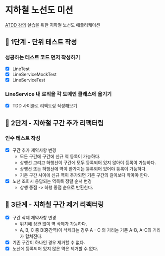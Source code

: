 # 지하철 노선도 미션

[ATDD 강의](https://edu.nextstep.camp/c/R89PYi5H) 실습을 위한 지하철 노선도 애플리케이션

## 🚀 1단계 - 단위 테스트 작성

### 성공하는 테스트 코드 먼저 작성하기

- [x] LineTest
- [x] LineServiceMockTest
- [x] LineServiceTest

### LineService 내 로직을 각 도메인 클래스에 옮기기

- [x] TDD 사이클로 리팩토링 작성해보기

## 🚀 2단계 - 지하철 구간 추가 리팩터링

### 인수 테스트 작성

- [x] 구간 추가 제약사항 변경
    - 모든 구간에 구간에 신규 역 등록이 가능하다.
    - 상행선 그리고 하행선이 구간에 모두 등록되어 있지 않아야 등록이 가능하다.
    - 상행선 또는 하행선에 역이 한가지는 등록되어 있어야 등록이 가능하다.
    - 기존 구간 사이에 신규 역이 추가되면 기존 구간의 길이보다 작아야 한다.
- [x] 노선 조회시 응답되는 역목록 정렬 순서 변경
    - 상행 종점 -> 하행 종점 순으로 반환한다.

## 🚀 3단계 - 지하철 구간 제거 리팩터링

- [x] 구간 삭제 제약사항 변경
    - 위치에 상관 없이 역 삭제가 가능하다.
    - A, B, C 중 B(중간역)이 삭제되는 경우 A - C 의 거리는 기존 A-B, A-C의 거리가 합쳐진다.
- [x] 기존 구간이 하나인 경우 제거할 수 없다.
- [x] 노선에 등록되어 있지 않은 역은 제거할 수 없다.